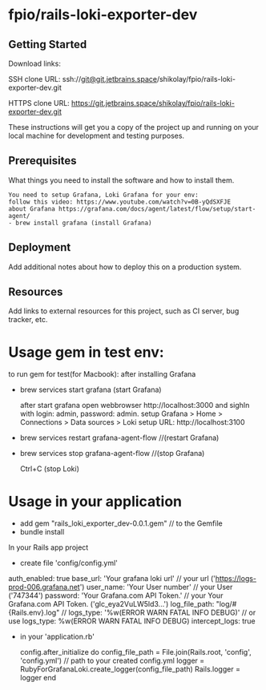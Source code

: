 # fpio/rails-loki-exporter-dev



## Getting Started

Download links:

SSH clone URL: ssh://git@git.jetbrains.space/shikolay/fpio/rails-loki-exporter-dev.git

HTTPS clone URL: https://git.jetbrains.space/shikolay/fpio/rails-loki-exporter-dev.git



These instructions will get you a copy of the project up and running on your local machine for development and testing purposes.

## Prerequisites

What things you need to install the software and how to install them.

```
You need to setup Grafana, Loki Grafana for your env: 
follow this video: https://www.youtube.com/watch?v=0B-yQdSXFJE
about Grafana https://grafana.com/docs/agent/latest/flow/setup/start-agent/
- brew install grafana (install Grafana) 
```

## Deployment

Add additional notes about how to deploy this on a production system.

## Resources

Add links to external resources for this project, such as CI server, bug tracker, etc.

 # Usage gem in test env:
to run gem for test(for Macbook): 
 after installing Grafana
 - brew services start grafana (start Grafana) 

    after start grafana open webbrowser http://localhost:3000 and sighIn with login: admin, password: admin.
    setup Grafana > Home > Connections > Data sources > Loki
    setup URL: http://localhost:3100

 - brew services restart grafana-agent-flow             //(restart Grafana)
 - brew services stop grafana-agent-flow                //(stop Grafana)
    
    Ctrl+C (stop Loki)

 # Usage in your application
 - add gem "rails_loki_exporter_dev-0.0.1.gem"                        // to the Gemfile
 - bundle install
 
 In your Rails app project 
- create file 'config/config.yml'

auth_enabled: true
base_url: 'Your grafana loki url'                                    // your url ('https://logs-prod-006.grafana.net')
user_name: 'Your User number'                                        // your User ('747344')
password: 'Your Grafana.com API Token.'                              // your Your Grafana.com API Token. ('glc_eya2VuLW5ld3...')
log_file_path: "log/#{Rails.env}.log"                                // 
logs_type: '%w(ERROR WARN FATAL INFO DEBUG)'                         // or use logs_type: %w(ERROR WARN FATAL INFO DEBUG)
intercept_logs: true

- in your 'application.rb'

   config.after_initialize do
      config_file_path = File.join(Rails.root, 'config', 'config.yml') // path to your created config.yml
      logger = RubyForGrafanaLoki.create_logger(config_file_path)
      Rails.logger = logger
   end
